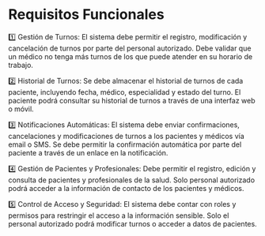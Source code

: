 # Requisitos Funcionales

1️⃣ Gestión de Turnos:
    El sistema debe permitir el registro, modificación y cancelación de turnos por parte del personal autorizado.
    Debe validar que un médico no tenga más turnos de los que puede atender en su horario de trabajo.

2️⃣ Historial de Turnos:
    Se debe almacenar el historial de turnos de cada paciente, incluyendo fecha, médico, especialidad y estado del turno.
    El paciente podrá consultar su historial de turnos a través de una interfaz web o móvil.

3️⃣ Notificaciones Automáticas:
    El sistema debe enviar confirmaciones, cancelaciones y modificaciones de turnos a los pacientes y médicos vía email o SMS.
    Se debe permitir la confirmación automática por parte del paciente a través de un enlace en la notificación.

4️⃣ Gestión de Pacientes y Profesionales:
    Debe permitir el registro, edición y consulta de pacientes y profesionales de la salud.
    Solo personal autorizado podrá acceder a la información de contacto de los pacientes y médicos.

5️⃣ Control de Acceso y Seguridad:
    El sistema debe contar con roles y permisos para restringir el acceso a la información sensible.
    Solo el personal autorizado podrá modificar turnos o acceder a datos de pacientes.
